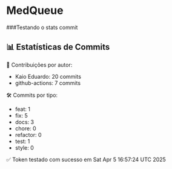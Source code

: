 # MedQueue
###Testando o stats commit
<!-- COMMIT_STATS_START -->
## 📊 Estatísticas de Commits

👤 Contribuições por autor:
- Kaio Eduardo: 20 commits
- github-actions: 7 commits

🛠️ Commits por tipo:
- feat: 1
- fix: 5
- docs: 3
- chore: 0
- refactor: 0
- test: 1
- style: 0
<!-- COMMIT_STATS_END -->
✅ Token testado com sucesso em Sat Apr  5 16:57:24 UTC 2025
